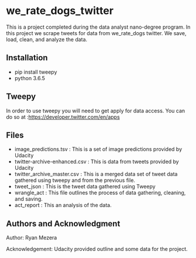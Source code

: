 # we_rate_dogs_twitter
This is a project completed during the data analyst nano-degree program.  In this project we scrape tweets for data from we_rate_dogs twitter.  We save, load, clean, and analyze the data.  

## Installation

-  pip install tweepy
-  python 3.6.5

## Tweepy

In order to use tweepy you will need to get apply for data access.  You can do so at :https://developer.twitter.com/en/apps

## Files

-  image_predictions.tsv : This is a set of image predictions provided by Udacity
-  twitter-archive-enhanced.csv : This is data from tweets provided by Udacity
-  twitter_archive_master.csv : This is a merged data set of tweet data gathered using tweepy and from the previous file.
-  tweet_json : This is the tweet data gathered using Tweepy
-  wrangle_act : This file outlines the process of data gathering, cleaning, and saving.
-  act_report : This an analysis of the data.

## Authors and Acknowledgment

Author: Ryan Mezera

Acknowledgement: Udacity provided outline and some data for the project.
